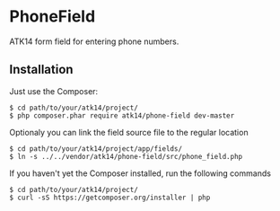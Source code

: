 PhoneField
==========

ATK14 form field for entering phone numbers.

Installation
------------

Just use the Composer:

```
$ cd path/to/your/atk14/project/
$ php composer.phar require atk14/phone-field dev-master
```

Optionaly you can link the field source file to the regular location

```
$ cd path/to/your/atk14/project/app/fields/
$ ln -s ../../vendor/atk14/phone-field/src/phone_field.php
```

If you haven't yet the Composer installed, run the following commands
```
$ cd path/to/your/atk14/project/
$ curl -sS https://getcomposer.org/installer | php
```
